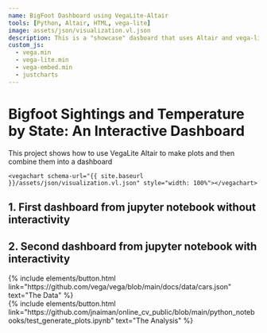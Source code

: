```yaml
---
name: BigFoot Dashboard using VegaLite-Altair
tools: [Python, Altair, HTML, vega-lite]
image: assets/json/visualization.vl.json
description: This is a "showcase" dasboard that uses Altair and vega-lite for interactive viz!
custom_js:
  - vega.min
  - vega-lite.min
  - vega-embed.min
  - justcharts
---
```



# Bigfoot Sightings and Temperature by State: An Interactive Dashboard

This project shows how to use VegaLite Altair to make plots and then combine them into a dashboard 

```
<vegachart schema-url="{{ site.baseurl }}/assets/json/visualization.vl.json" style="width: 100%"></vegachart>
```

## 1. First dashboard from jupyter notebook without interactivity

<vegachart schema-url="{{ site.baseurl }}/assets/json/visualization.vl.json" style="width: 100%"></vegachart>

## 2. Second dashboard from jupyter notebook with interactivity

<vegachart schema-url="{{ site.baseurl }}/assets/json/visualization.vl(1).json" style="width: 100%"></vegachart>





<!-- these are written in a combo of html and liquid --> 

<div class="left">
{% include elements/button.html link="https://github.com/vega/vega/blob/main/docs/data/cars.json" text="The Data" %}
</div>

<div class="right">
{% include elements/button.html link="https://github.com/jnaiman/online_cv_public/blob/main/python_notebooks/test_generate_plots.ipynb" text="The Analysis" %}
</div>

